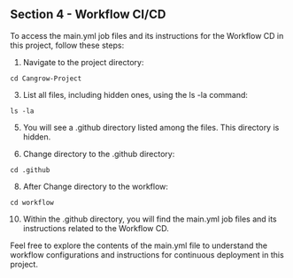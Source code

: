 
## Section 4 - Workflow CI/CD

To access the main.yml job files and its instructions for the Workflow CD in this project, follow these steps:

1. Navigate to the project directory:
```shell
cd Cangrow-Project
```
3. List all files, including hidden ones, using the ls -la command:
```shell
ls -la
```

5. You will see a .github directory listed among the files. This directory is hidden.

6. Change directory to the .github directory:
```shell
cd .github
```
8.  After Change directory to the workflow:
```shell
cd workflow
```
10. Within the .github directory, you will find the main.yml job files and its instructions related to the Workflow CD.

Feel free to explore the contents of the main.yml file to understand the workflow configurations and instructions for continuous deployment in this project.
